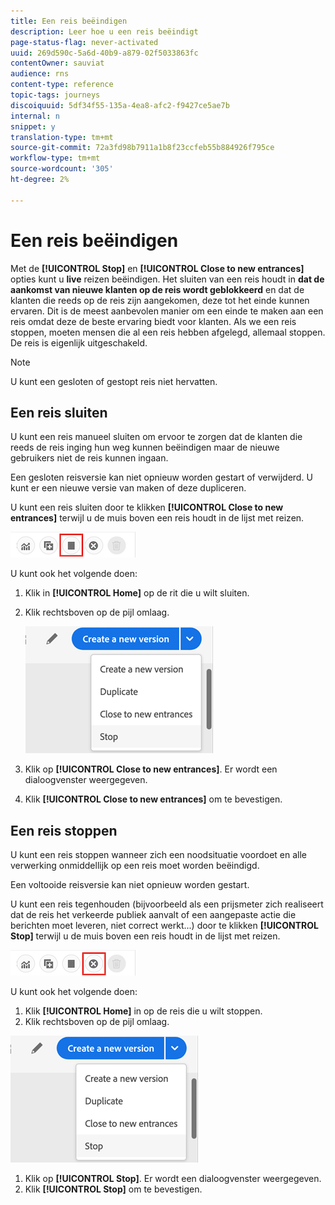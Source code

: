 ```yaml
---
title: Een reis beëindigen
description: Leer hoe u een reis beëindigt
page-status-flag: never-activated
uuid: 269d590c-5a6d-40b9-a879-02f5033863fc
contentOwner: sauviat
audience: rns
content-type: reference
topic-tags: journeys
discoiquuid: 5df34f55-135a-4ea8-afc2-f9427ce5ae7b
internal: n
snippet: y
translation-type: tm+mt
source-git-commit: 72a3fd98b7911a1b8f23ccfeb55b884926f795ce
workflow-type: tm+mt
source-wordcount: '305'
ht-degree: 2%

---
```



# Een reis beëindigen

Met de **[!UICONTROL Stop]** en **[!UICONTROL Close to new entrances]** opties kunt u **live** reizen beëindigen. Het sluiten van een reis houdt in **dat de aankomst van nieuwe klanten op de reis wordt geblokkeerd** en dat de klanten die reeds op de reis zijn aangekomen, deze tot het einde kunnen ervaren. Dit is de meest aanbevolen manier om een einde te maken aan een reis omdat deze de beste ervaring biedt voor klanten. Als we een reis stoppen, moeten mensen die al een reis hebben afgelegd, allemaal stoppen. De reis is eigenlijk uitgeschakeld.

>[!NOTE]
>
>U kunt een gesloten of gestopt reis niet hervatten.

## Een reis sluiten

U kunt een reis manueel sluiten om ervoor te zorgen dat de klanten die reeds de reis inging hun weg kunnen beëindigen maar de nieuwe gebruikers niet de reis kunnen ingaan.

Een gesloten reisversie kan niet opnieuw worden gestart of verwijderd. U kunt er een nieuwe versie van maken of deze dupliceren.

U kunt een reis sluiten door te klikken **[!UICONTROL Close to new entrances]** terwijl u de muis boven een reis houdt in de lijst met reizen.

![](../assets/do-not-localize/journey-finish-quick-action.png)

U kunt ook het volgende doen:

1. Klik in **[!UICONTROL Home]** op de rit die u wilt sluiten.
1. Klik rechtsboven op de pijl omlaag.

   ![](../assets/finish_drop_down_list.png)

1. Klik op **[!UICONTROL Close to new entrances]**. Er wordt een dialoogvenster weergegeven.
1. Klik **[!UICONTROL Close to new entrances]** om te bevestigen.

## Een reis stoppen

U kunt een reis stoppen wanneer zich een noodsituatie voordoet en alle verwerking onmiddellijk op een reis moet worden beëindigd.

Een voltooide reisversie kan niet opnieuw worden gestart.

U kunt een reis tegenhouden (bijvoorbeeld als een prijsmeter zich realiseert dat de reis het verkeerde publiek aanvalt of een aangepaste actie die berichten moet leveren, niet correct werkt...) door te klikken **[!UICONTROL Stop]** terwijl u de muis boven een reis houdt in de lijst met reizen.

![](../assets/do-not-localize/journey-stop-quick-action.png)

U kunt ook het volgende doen:

1. Klik **[!UICONTROL Home]** in op de reis die u wilt stoppen.
1. Klik rechtsboven op de pijl omlaag.

![](../assets/finish_drop_down_list.png)

1. Klik op **[!UICONTROL Stop]**. Er wordt een dialoogvenster weergegeven.
1. Klik **[!UICONTROL Stop]** om te bevestigen.
